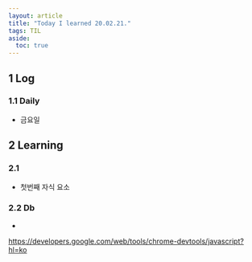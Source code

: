 ```yaml
---
layout: article
title: "Today I learned 20.02.21."
tags: TIL
aside:
  toc: true
---
```


## 1 Log

### 1.1 Daily

- 금요일




## 2 Learning

### 2.1 

- 첫번째 자식 요소

  


### 2.2 Db

- 



https://developers.google.com/web/tools/chrome-devtools/javascript?hl=ko